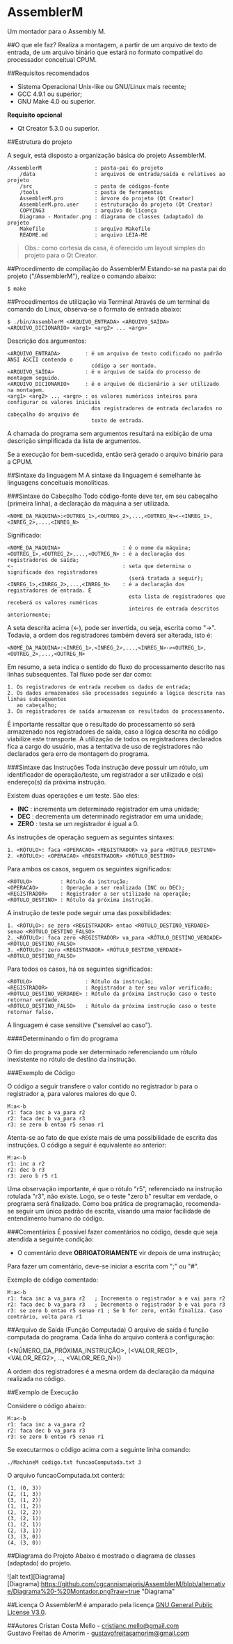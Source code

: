 # AssemblerM
Um montador para o Assembly M.

##O que ele faz?
Realiza a montagem, a partir de um arquivo de texto de entrada, de um arquivo binário que
estará no formato compatível do processador conceitual CPUM.

##Requisitos recomendados
* Sistema Operacional Unix-like ou GNU/Linux mais recente;
* GCC 4.9.1 ou superior;
* GNU Make 4.0 ou superior.

**Requisito opcional**
* Qt Creator 5.3.0 ou superior.

##Estrutura do projeto

A seguir, está disposto a organização básica do projeto AssemblerM.

	/AssemblerM					: pasta-pai do projeto	
		/data					: arquivos de entrada/saída e relativos ao projeto
		/src					: pasta de códigos-fonte
		/tools					: pasta de ferramentas
		AssemblerM.pro			: árvore do projeto (Qt Creator)
		AssemblerM.pro.user		: estruturação do projeto (Qt Creator)
		COPYING3				: arquivo de licença
		Diagrama - Montador.png	: diagrama de classes (adaptado) do projeto
		Makefile				: arquivo Makefile
		README.md				: arquivo LEIA-ME

> Obs.: como cortesia da casa, é oferecido um layout simples do projeto para o Qt Creator.

##Procedimento de compilação do AssemblerM
Estando-se na pasta pai do projeto ("/AssemblerM"), realize o comando abaixo:

	$ make

##Procedimentos de utilização via Terminal
Através de um terminal de comando do Linux, observa-se o formato de entrada abaixo:

	$ ./bin/AssemblerM <ARQUIVO_ENTRADA> <ARQUIVO_SAÍDA> <ARQUIVO_DICIONARIO> <arg1> <arg2> ... <argn>
	
Descrição dos argumentos: 

	<ARQUIVO_ENTRADA>        : é um arquivo de texto codificado no padrão ANSI ASCII contendo o 
		                       código a ser montado.
	<ARQUIVO_SAÍDA>          : é o arquivo de saída do processo de montagem seguido.
	<ARQUIVO_DICIONARIO>     : é o arquivo de dicionário a ser utilizado na montagem.
	<arg1> <arg2> ... <argn> : os valores numéricos inteiros para configurar os valores iniciais
                               dos registradores de entrada declarados no cabeçalho do arquivo de
                               texto de entrada.

A chamada do programa sem argumentos resultará na exibição de uma descrição simplificada da lista de argumentos.
                               
Se a execução for bem-sucedida, então será gerado o arquivo binário para a CPUM.

##Sintaxe da linguagem M
A sintaxe da linguagem é semelhante às linguagens conceituais monolíticas.

###Sintaxe do Cabeçalho
Todo código-fonte deve ter, em seu cabeçalho (primeira linha), a declaração da máquina a ser utilizada.
	
	<NOME_DA_MÁQUINA>:<OUTREG_1>,<OUTREG_2>,...,<OUTREG_N><-<INREG_1>,<INREG_2>,...,<INREG_N>
	
Significado:
		
	<NOME_DA_MÁQUINA>                    : é o nome da máquina;
	<OUTREG_1>,<OUTREG_2>,...,<OUTREG_N> : é a declaração dos registradores de saída;
	<-                                   : seta que determina o significado dos registradores 
										   (será tratada a seguir);
	<INREG_1>,<INREG_2>,...,<INREG_N>    : é a declaração dos registradores de entrada. É 
									       esta lista de registradores que receberá os valores numéricos
									       inteiros de entrada descritos anteriormente;
		
A seta descrita acima (<-), pode ser invertida, ou seja, escrita como "->". Todavia, a ordem dos registradores 
também deverá ser alterada, isto é:
		
	<NOME_DA_MÁQUINA>:<INREG_1>,<INREG_2>,...,<INREG_N>-><OUTREG_1>,<OUTREG_2>,...,<OUTREG_N>
		
Em resumo, a seta indica o sentido do fluxo do processamento descrito nas linhas subsequentes.
Tal fluxo pode ser dar como:
			
	1. Os registradores de entrada recebem os dados de entrada;
	2. Os dados armazenados são processados seguindo a lógica descrita nas linhas subsequentes 
	   ao cabeçalho;
	3. Os registradores de saída armazenam os resultados do processamento.

É importante ressaltar que o resultado do processamento só será armazenado nos registradores de saída, caso a lógica
descrita no código viabilize este transporte.
A utilização de todos os registradores declarados fica a cargo do usuário, mas a tentativa de uso de registradores não 
declarados gera erro de montagem do programa.

###Sintaxe das Instruções
Toda instrução deve possuir um rótulo, um identificador de operação/teste, um registrador a ser utilizado e o(s)
endereço(s) da próxima instrução.
	
Existem duas operações e um teste. São eles:

* **INC**	: incrementa um determinado registrador em uma unidade;
* **DEC**	: decrementa um determinado registrador em uma unidade;
* **ZERO**	: testa se um registrador é igual a 0.

As instruções de operação seguem as seguintes sintaxes:
	
	1. <RÓTULO>: faca <OPERACAO> <REGISTRADOR> va_para <RÓTULO_DESTINO>
	2. <RÓTULO>: <OPERACAO> <REGISTRADOR> <RÓTULO_DESTINO>
	
Para ambos os casos, seguem os seguintes significados:
	
	<RÓTULO>         : Rótulo da instrução;
	<OPERACAO>       : Operação a ser realizada (INC ou DEC);
	<REGISTRADOR>    : Registrador a ser utilizado na operação;
	<RÓTULO_DESTINO> : Rótulo da próxima instrução.
		
A instrução de teste pode seguir uma das possibilidades:

	1. <RÓTULO>: se zero <REGISTRADOR> entao <RÓTULO_DESTINO_VERDADE> senao <RÓTULO_DESTINO_FALSO>
	2. <RÓTULO>: faca zero <REGISTRADOR> va_para <RÓTULO_DESTINO_VERDADE> <RÓTULO_DESTINO_FALSO>
	3. <RÓTULO>: zero <REGISTRADOR> <RÓTULO_DESTINO_VERDADE> <RÓTULO_DESTINO_FALSO>
	
Para todos os casos, há os seguintes significados:

	<RÓTULO>                 : Rótulo da instrução;
	<REGISTRADOR>            : Registrador a ter seu valor verificado;
	<RÓTULO_DESTINO_VERDADE> : Rótulo da próxima instrução caso o teste retornar verdade.
	<RÓTULO_DESTINO_FALSO>   : Rótulo da próxima instrução caso o teste retornar falso.

A linguagem é case sensitive ("sensível ao caso").

####Determinando o fim do programa

O fim do programa pode ser determinado referenciando um rótulo inexistente no rótulo de destino da instrução.

###Exemplo de Código

O código a seguir transfere o valor contido no registrador b para o registrador a, para valores maiores do que 0.
```
M:a<-b
r1: faca inc a va_para r2
r2: faca dec b va_para r3
r3: se zero b entao r5 senao r1
```
Atenta-se ao fato de que existe mais de uma possibilidade de escrita das instruções. O código a seguir é 
equivalente ao anterior:
```
M:a<-b
r1: inc a r2
r2: dec b r3
r3: zero b r5 r1
```

Uma observação importante, é que o rótulo "r5", referenciado na instrução rotulada "r3", não existe. Logo, 
se o teste "zero b" resultar em verdade, o programa será finalizado.
Como boa prática de programação, recomenda-se seguir um único padrão de escrita, visando uma maior facilidade de 
entendimento humano do código.

###Comentários
É possível fazer comentários no código, desde que seja atendida a seguinte condição:

* O comentário deve **OBRIGATORIAMENTE** vir depois de uma instrução;

Para fazer um comentário, deve-se iniciar a escrita com ";" ou "#".

Exemplo de código comentado:

```
M:a<-b
r1: faca inc a va_para r2	; Incrementa o registrador a e vai para r2
r2: faca dec b va_para r3	; Decrementa o registrador b e vai para r3
r3: se zero b entao r5 senao r1 ; Se b for zero, então finaliza. Caso contrário, volta para r1
```

##Arquivo de Saída (Função Computada)
O arquivo de saída é função computada do programa. Cada linha do arquivo conterá a configuração:

(<NÚMERO_DA_PRÓXIMA_INSTRUÇÃO>, (<VALOR_REG1>, <VALOR_REG2>, ..., <VALOR_REG_N>))

A ordem dos registradores é a mesma ordem da declaração da máquina realizada no código.

##Exemplo de Execução

Considere o código abaixo:
```
M:a<-b
r1: faca inc a va_para r2
r2: faca dec b va_para r3
r3: se zero b entao r5 senao r1
```

Se executarmos o código acima com a seguinte linha comando:

	./MachineM codigo.txt funcaoComputada.txt 3

O arquivo funcaoComputada.txt conterá:
```
(1, (0, 3))
(2, (1, 3))
(3, (1, 2))
(1, (1, 2))
(2, (2, 2))
(3, (2, 1))
(1, (2, 1))
(2, (3, 1))
(3, (3, 0))
(4, (3, 0))
```

##Diagrama do Projeto
Abaixo é mostrado o diagrama de classes (adaptado) do projeto.

![alt text][Diagrama]
[Diagrama]:https://github.com/cgcannismajoris/AssemblerM/blob/alternative/Diagrama%20-%20Montador.png?raw=true "Diagrama"

##Licença
O AssemblerM é amparado pela licença [GNU General Public License V3.0](https://www.gnu.org/licenses/gpl.txt).

##Autores
Cristan Costa Mello - cristianc.mello@gmail.com<br/>
Gustavo Freitas de Amorim - gustavofreitasamorim@gmail.com
